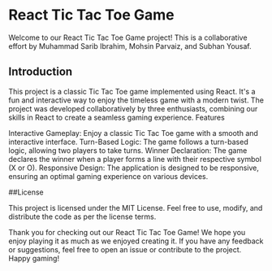 # React Tic Tac Toe Game

Welcome to our React Tic Tac Toe Game project! This is a collaborative effort by Muhammad Sarib Ibrahim, Mohsin Parvaiz, and Subhan Yousaf.

## Introduction

This project is a classic Tic Tac Toe game implemented using React. It's a fun and interactive way to enjoy the timeless game with a modern twist. The project was developed collaboratively by three enthusiasts, combining our skills in React to create a seamless gaming experience.
Features

Interactive Gameplay: Enjoy a classic Tic Tac Toe game with a smooth and interactive interface.
Turn-Based Logic: The game follows a turn-based logic, allowing two players to take turns.
Winner Declaration: The game declares the winner when a player forms a line with their respective symbol (X or O).
Responsive Design: The application is designed to be responsive, ensuring an optimal gaming experience on various devices.

##License

This project is licensed under the MIT License. Feel free to use, modify, and distribute the code as per the license terms.

Thank you for checking out our React Tic Tac Toe Game! We hope you enjoy playing it as much as we enjoyed creating it. If you have any feedback or suggestions, feel free to open an issue or contribute to the project. Happy gaming!
